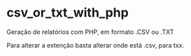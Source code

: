 # csv_or_txt_with_php
Geração de relatórios com PHP, em formato .CSV ou .TXT

Para alterar a extenção basta alterar onde está .csv, para txx.
